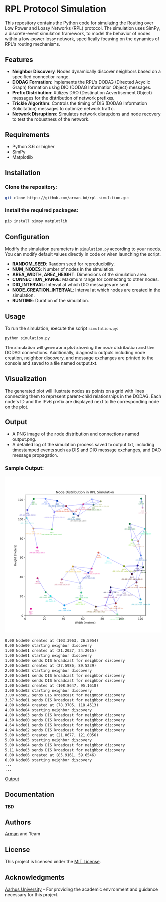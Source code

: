 # RPL Protocol Simulation

This repository contains the Python code for simulating the Routing over Low Power and Lossy Networks (RPL) protocol. The simulation uses SimPy, a discrete-event simulation framework, to model the behavior of nodes within a low-power lossy network, specifically focusing on the dynamics of RPL's routing mechanisms.

## Features

- **Neighbor Discovery**: Nodes dynamically discover neighbors based on a specified connection range.
- **DODAG Formation**: Implements the RPL's DODAG (Directed Acyclic Graph) formation using DIO (DODAG Information Object) messages.
- **Prefix Distribution**: Utilizes DAO (Destination Advertisement Object) messages for the distribution of network prefixes.
- **Trickle Algorithm**: Controls the timing of DIS (DODAG Information Solicitation) messages to optimize network traffic.
- **Network Disruptions**: Simulates network disruptions and node recovery to test the robustness of the network.

## Requirements

- Python 3.6 or higher
- SimPy
- Matplotlib

## Installation

### Clone the repository:
```bash
git clone https://github.com/arman-bd/rpl-simulation.git
```

### Install the required packages:
```bash
pip install simpy matplotlib
```

## Configuration
Modify the simulation parameters in `simulation.py` according to your needs. You can modify default values directly in code or when launching the script.

- **RANDOM_SEED**: Random seed for reproducibility.
- **NUM_NODES**: Number of nodes in the simulation.
- **AREA_WIDTH, AREA_HEIGHT**: Dimensions of the simulation area.
- **CONNECTION_RANGE**: Maximum range for connecting to other nodes.
- **DIO_INTERVAL**: Interval at which DIO messages are sent.
- **NODE_CREATION_INTERVAL**: Interval at which nodes are created in the simulation.
- **RUNTIME**: Duration of the simulation.

## Usage

To run the simulation, execute the script `simulation.py`:

```bash
python simulation.py
```

The simulation will generate a plot showing the node distribution and the DODAG connections. Additionally, diagnostic outputs including node creation, neighbor discovery, and message exchanges are printed to the console and saved to a file named output.txt.

## Visualization
The generated plot will illustrate nodes as points on a grid with lines connecting them to represent parent-child relationships in the DODAG. Each node's ID and the IPv6 prefix are displayed next to the corresponding node on the plot.

## Output
* A PNG image of the node distribution and connections named output.png.
* A detailed log of the simulation process saved to output.txt, including timestamped events such as DIS and DIO message exchanges, and DAO message propagation.

### Sample Output:

<img src="output.png">

```text
0.00 Node00 created at (103.3963, 26.5954)
0.00 Node00 starting neighbor discovery
1.00 Node01 created at (21.2037, 24.2015)
1.00 Node01 starting neighbor discovery
1.00 Node00 sends DIS broadcast for neighbor discovery
2.00 Node02 created at (27.5986, 89.5239)
2.00 Node02 starting neighbor discovery
2.00 Node01 sends DIS broadcast for neighbor discovery
2.28 Node00 sends DIS broadcast for neighbor discovery
3.00 Node03 created at (108.8647, 95.1618)
3.00 Node03 starting neighbor discovery
3.00 Node02 sends DIS broadcast for neighbor discovery
3.57 Node01 sends DIS broadcast for neighbor discovery
4.00 Node04 created at (78.3705, 118.4513)
4.00 Node04 starting neighbor discovery
4.00 Node03 sends DIS broadcast for neighbor discovery
4.50 Node00 sends DIS broadcast for neighbor discovery
4.64 Node01 sends DIS broadcast for neighbor discovery
4.94 Node02 sends DIS broadcast for neighbor discovery
5.00 Node05 created at (21.0677, 121.0056)
5.00 Node05 starting neighbor discovery
5.00 Node04 sends DIS broadcast for neighbor discovery
5.11 Node03 sends DIS broadcast for neighbor discovery
6.00 Node06 created at (85.9161, 59.6546)
6.00 Node06 starting neighbor discovery
...
...
```
<a href="output.txt">Output</a>

## Documentation
**TBD**

## Authors
[Arman](https://github.com/arman-bd) and Team

## License
This project is licensed under the [MIT License](LICENSE).

## Acknowledgments
[Aarhus University](https://au.dk) - For providing the academic environment and guidance necessary for this project.
